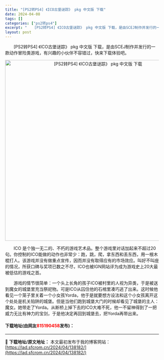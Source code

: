 ```yaml
---
title: "[PS2转PS4] 《ICO古堡谜踪》 pkg 中文版 下载"
date: 2024-04-08
tags: []
categories: ["ps2转ps4"]
excerpt: "　　[PS2转PS4] 《ICO古堡谜踪》 pkg 中文版 下载，是由SCEJ制作并发行的一款动作冒险类游戏，有兴趣的小伙伴不容错过，快来下载体验吧。 　　ICO 是个独一无二的、不朽的游戏艺术品。整个游戏里对话加起来不超过20句。你控制的ICO能做的动作也非常少：跑，跳，爬，拿东西和丢东西，用一根&hellip;"
layout: post
---
```


 <p>　　[PS2转PS4] 《ICO古堡谜踪》 pkg 中文版 下载，是由SCEJ制作并发行的一款动作冒险类游戏，有兴趣的小伙伴不容错过，快来下载体验吧。</p> <p align="center"><img align="" border="0" src="https://lad.sfcrom.cn/wp-content/uploads/2024/04/20240408_6613fa7c9c577.jpg" width="593" alt="[PS2转PS4] 《ICO古堡谜踪》 pkg 中文版 下载" /></p> <p>　　ICO 是个独一无二的、不朽的游戏艺术品。整个游戏里对话加起来不超过20句。你控制的ICO能做的动作也非常少：跑，跳，爬，拿东西和丢东西，用一根木棍打人。该游戏并没有做重点宣传，因而并没有取得应有的市场效应。叫好不叫座的情况，所获口碑与奖项已数之不尽，ICO也被IGN网站评为成为游戏史上20大最被低估的游戏之首。</p> <p>　　游戏的情节很简单：一个头上长角的孩子ICO被村里的人视为异类，于是被送到魔女的城堡里充当祭祀物。可是ICO从囚住他的石棺里凑巧逃了出来。这时候他看见一个笼子里关着一个小女孩Yorda，他于是就要想方设法和这个小女孩离开这个处处是机关陷阱的城堡。但是当他们跑到城堡大门的时候却看见了城堡的主人：魔女。她带走了Yorda。从断桥上掉下去的ICO大难不死，他一不留神得到了一把威力无比有神力的宝剑，于是他决定再回到城堡去，把Yorda再带出来。</p> <p><h4>下载地址(由网友<font color="red">815190458</font>发布)：</h4></p> 

---
📖 **下载地址/原文地址：** 本文最初发布于我的博客网站：[https://lad.sfcrom.cn/2024/04/138182/](https://lad.sfcrom.cn/2024/04/138182/)
